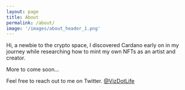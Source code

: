 ```yaml
---
layout: page
title: About
permalink: /about/
image: '/images/about_header_1.png'
---
```


Hi, a newbie to the crypto space, I discovered Cardano early on in my journey while researching how to mint my own NFTs as an artist and creator. 

More to come soon...

Feel free to reach out to me on Twitter. [@VizDotLife](https://twitter.com/vizdotlife) 
